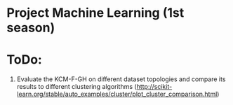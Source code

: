 # Project Machine Learning (1st season)

# ToDo:
1. Evaluate the KCM-F-GH on different dataset topologies and compare its results to different clustering algorithms (http://scikit-learn.org/stable/auto_examples/cluster/plot_cluster_comparison.html)
